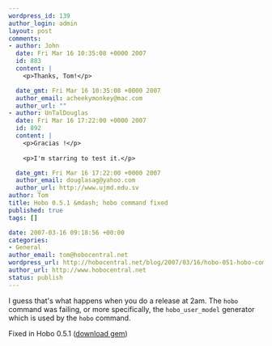 ```yaml
--- 
wordpress_id: 139
author_login: admin
layout: post
comments: 
- author: John
  date: Fri Mar 16 10:35:08 +0000 2007
  id: 883
  content: |
    <p>Thanks, Tom!</p>

  date_gmt: Fri Mar 16 10:35:08 +0000 2007
  author_email: acheekymonkey@mac.com
  author_url: ""
- author: UnTalDouglas
  date: Fri Mar 16 17:22:00 +0000 2007
  id: 892
  content: |
    <p>Gracias !</p>
    
    <p>I'm starring to test it.</p>

  date_gmt: Fri Mar 16 17:22:00 +0000 2007
  author_email: douglasag@yahoo.com
  author_url: http://www.ujmd.edu.sv
author: Tom
title: Hobo 0.5.1 &mdash; hobo command fixed
published: true
tags: []

date: 2007-03-16 09:18:56 +00:00
categories: 
- General
author_email: tom@hobocentral.net
wordpress_url: http://hobocentral.net/blog/2007/03/16/hobo-051-hobo-command-fixed/
author_url: http://www.hobocentral.net
status: publish
---
```

I guess that's what happens when you do a release at 2am. The `hobo` command was failing, or more specifically, the `hobo_user_model` generator which is used by the `hobo` command.

Fixed in Hobo 0.5.1 ([download gem](/gems/hobo-0.5.1.gem))
